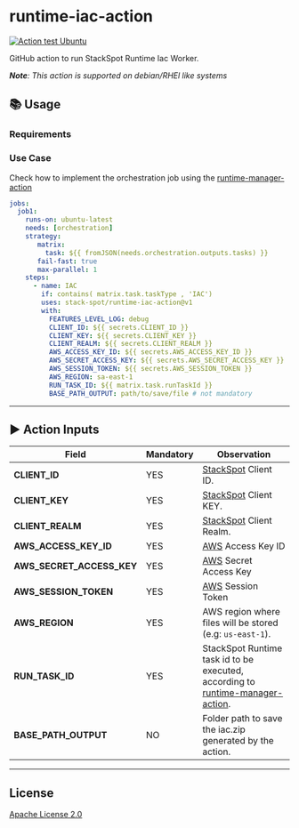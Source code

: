 # runtime-iac-action

[![Action test Ubuntu](https://github.com/stack-spot/runtime-github-action-ping/actions/workflows/action-test-ubuntu.yaml/badge.svg)](https://github.com/stack-spot/runtime-github-action-ping/actions/workflows/action-test-ubuntu.yaml)

GitHub action to run StackSpot Runtime Iac Worker.

_**Note**: This action is supported on debian/RHEl like systems_

## 📚 Usage

### Requirements

### Use Case

Check how to implement the orchestration job using the [runtime-manager-action](https://github.com/stack-spot/runtime-manager-action)

```yaml
jobs:
  job1:
    runs-on: ubuntu-latest
    needs: [orchestration]
    strategy:
       matrix:
         task: ${{ fromJSON(needs.orchestration.outputs.tasks) }}
       fail-fast: true
       max-parallel: 1
    steps:
      - name: IAC
        if: contains( matrix.task.taskType , 'IAC')
        uses: stack-spot/runtime-iac-action@v1
        with:
          FEATURES_LEVEL_LOG: debug
          CLIENT_ID: ${{ secrets.CLIENT_ID }}
          CLIENT_KEY: ${{ secrets.CLIENT_KEY }}
          CLIENT_REALM: ${{ secrets.CLIENT_REALM }}
          AWS_ACCESS_KEY_ID: ${{ secrets.AWS_ACCESS_KEY_ID }}
          AWS_SECRET_ACCESS_KEY: ${{ secrets.AWS_SECRET_ACCESS_KEY }}
          AWS_SESSION_TOKEN: ${{ secrets.AWS_SESSION_TOKEN }}
          AWS_REGION: sa-east-1
          RUN_TASK_ID: ${{ matrix.task.runTaskId }}
          BASE_PATH_OUTPUT: path/to/save/file # not mandatory
```

* * *

## ▶️ Action Inputs

Field | Mandatory | Observation
------------ | ------------  | ------------- 
**CLIENT_ID** | YES | [StackSpot](https://stackspot.com/en/settings/access-token) Client ID.
**CLIENT_KEY** | YES |[StackSpot](https://stackspot.com/en/settings/access-token) Client KEY.
**CLIENT_REALM** | YES | [StackSpot](https://stackspot.com/en/settings/access-token) Client Realm.
**AWS_ACCESS_KEY_ID** | YES | [AWS](https://docs.aws.amazon.com/cli/latest/userguide/cli-configure-envvars.html) Access Key ID
**AWS_SECRET_ACCESS_KEY** | YES | [AWS](https://docs.aws.amazon.com/cli/latest/userguide/cli-configure-envvars.html) Secret Access Key
**AWS_SESSION_TOKEN** | YES | [AWS](https://docs.aws.amazon.com/cli/latest/userguide/cli-configure-envvars.html) Session Token
**AWS_REGION** | YES | AWS region where files will be stored (e.g: `us-east-1`).
**RUN_TASK_ID** | YES | StackSpot Runtime task id to be executed, according to [runtime-manager-action](https://github.com/stack-spot/runtime-manager-action).
**BASE_PATH_OUTPUT** | NO | Folder path to save the iac.zip generated by the action.

* * *

## License

[Apache License 2.0](https://github.com/stack-spot/runtime-github-action-iac/blob/main/LICENSE)
